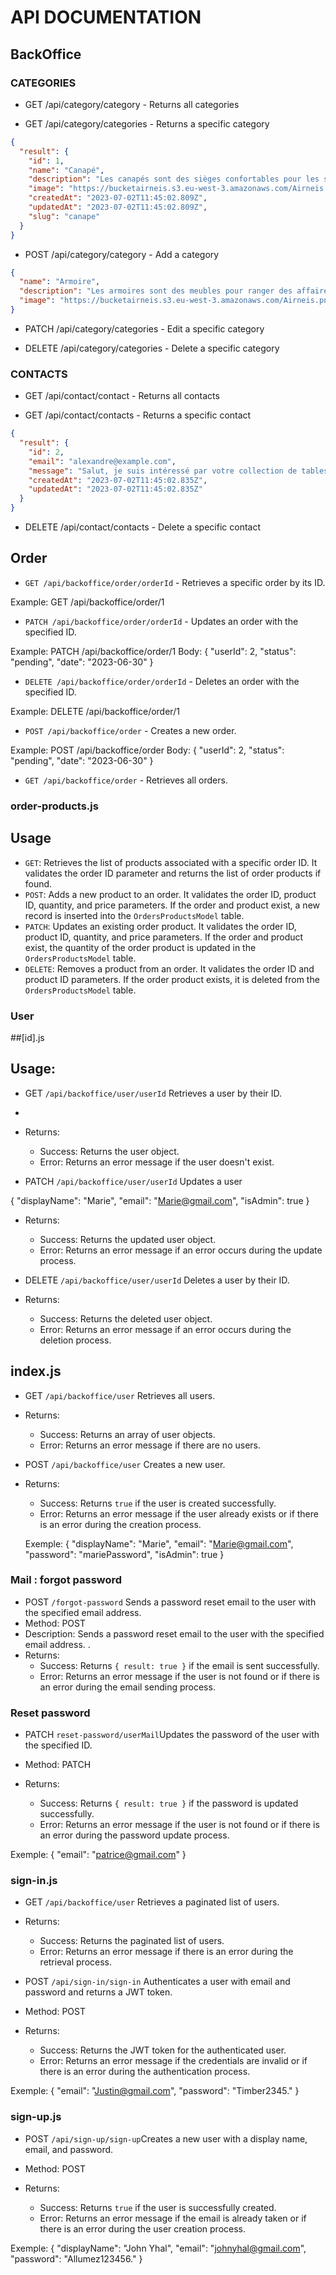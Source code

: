 # API DOCUMENTATION

## BackOffice

### CATEGORIES

- GET /api/category/category - Returns all categories

- GET /api/category/categories - Returns a specific category

```json
{
  "result": {
    "id": 1,
    "name": "Canapé",
    "description": "Les canapés sont des sièges confortables pour les salons, disponibles dans différentes tailles et matériaux, souvent accompagnés de fauteuils assortis.",
    "image": "https://bucketairneis.s3.eu-west-3.amazonaws.com/Airneis.png",
    "createdAt": "2023-07-02T11:45:02.809Z",
    "updatedAt": "2023-07-02T11:45:02.809Z",
    "slug": "canape"
  }
}
```

- POST /api/category/category - Add a category

```json
{
  "name": "Armoire",
  "description": "Les armoires sont des meubles pour ranger des affaires",
  "image": "https://bucketairneis.s3.eu-west-3.amazonaws.com/Airneis.png"
}
```

- PATCH /api/category/categories - Edit a specific category

- DELETE /api/category/categories - Delete a specific category

### CONTACTS

- GET /api/contact/contact - Returns all contacts

- GET /api/contact/contacts - Returns a specific contact

```json
{
  "result": {
    "id": 2,
    "email": "alexandre@example.com",
    "message": "Salut, je suis intéressé par votre collection de tables basses en bois massif. Pourriez-vous me dire si elles sont fabriquées à partir de bois durable et quelles sont les dimensions disponibles ? Je cherche quelque chose qui s'accorde bien avec mon salon. Merci d'avance !",
    "createdAt": "2023-07-02T11:45:02.835Z",
    "updatedAt": "2023-07-02T11:45:02.835Z"
  }
}
```

- DELETE /api/contact/contacts - Delete a specific contact

## Order

- `GET /api/backoffice/order/orderId` - Retrieves a specific order by its ID.

Example:
GET /api/backoffice/order/1

- `PATCH /api/backoffice/order/orderId` - Updates an order with the specified ID.

Example:
PATCH /api/backoffice/order/1
Body: {
"userId": 2,
"status": "pending",
"date": "2023-06-30"
}

- `DELETE /api/backoffice/order/orderId` - Deletes an order with the specified ID.

Example:
DELETE /api/backoffice/order/1

- `POST /api/backoffice/order` - Creates a new order.

Example:
POST /api/backoffice/order
Body: {
"userId": 2,
"status": "pending",
"date": "2023-06-30"
}

- `GET /api/backoffice/order` - Retrieves all orders.

### order-products.js

## Usage

- `GET`: Retrieves the list of products associated with a specific order ID. It validates the order ID parameter and returns the list of order products if found.
- `POST`: Adds a new product to an order. It validates the order ID, product ID, quantity, and price parameters. If the order and product exist, a new record is inserted into the `OrdersProductsModel` table.
- `PATCH`: Updates an existing order product. It validates the order ID, product ID, quantity, and price parameters. If the order and product exist, the quantity of the order product is updated in the `OrdersProductsModel` table.
- `DELETE`: Removes a product from an order. It validates the order ID and product ID parameters. If the order product exists, it is deleted from the `OrdersProductsModel` table.

### User

##[id].js

## Usage:

- GET `/api/backoffice/user/userId` Retrieves a user by their ID.
-
- Returns:

  - Success: Returns the user object.
  - Error: Returns an error message if the user doesn't exist.

- PATCH `/api/backoffice/user/userId` Updates a user

{
"displayName": "Marie",
"email": "Marie@gmail.com",
"isAdmin": true
}

- Returns:

  - Success: Returns the updated user object.
  - Error: Returns an error message if an error occurs during the update process.

- DELETE `/api/backoffice/user/userId` Deletes a user by their ID.

- Returns:
  - Success: Returns the deleted user object.
  - Error: Returns an error message if an error occurs during the deletion process.

## index.js

- GET `/api/backoffice/user` Retrieves all users.

- Returns:

  - Success: Returns an array of user objects.
  - Error: Returns an error message if there are no users.

- POST `/api/backoffice/user` Creates a new user.

- Returns:

  - Success: Returns `true` if the user is created successfully.
  - Error: Returns an error message if the user already exists or if there is an error during the creation process.

  Exemple:
  {
  "displayName": "Marie",
  "email": "Marie@gmail.com",
  "password": "mariePassword",
  "isAdmin": true
  }

### Mail : forgot password

- POST `/forgot-password` Sends a password reset email to the user with the specified email address.
- Method: POST
- Description: Sends a password reset email to the user with the specified email address.
  .
- Returns:
  - Success: Returns `{ result: true }` if the email is sent successfully.
  - Error: Returns an error message if the user is not found or if there is an error during the email sending process.

### Reset password

- PATCH `reset-password/userMail`Updates the password of the user with the specified ID.
- Method: PATCH

- Returns:
  - Success: Returns `{ result: true }` if the password is updated successfully.
  - Error: Returns an error message if the user is not found or if there is an error during the password update process.

Exemple:
{
"email": "patrice@gmail.com"
}

### sign-in.js

- GET `/api/backoffice/user` Retrieves a paginated list of users.

- Returns:

  - Success: Returns the paginated list of users.
  - Error: Returns an error message if there is an error during the retrieval process.

- POST `/api/sign-in/sign-in` Authenticates a user with email and password and returns a JWT token.
- Method: POST

- Returns:
  - Success: Returns the JWT token for the authenticated user.
  - Error: Returns an error message if the credentials are invalid or if there is an error during the authentication process.

Exemple:
{
"email": "Justin@gmail.com",
"password": "Timber2345."
}

### sign-up.js

- POST `/api/sign-up/sign-up`Creates a new user with a display name, email, and password.
- Method: POST

- Returns:
  - Success: Returns `true` if the user is successfully created.
  - Error: Returns an error message if the email is already taken or if there is an error during the user creation process.

Exemple:
{
"displayName": "John Yhal",
"email": "johnyhal@gmail.com",
"password": "Allumez123456."
}
